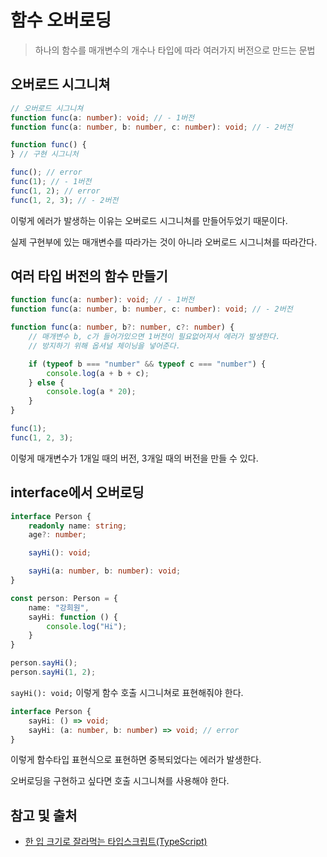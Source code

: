 # 함수 오버로딩

> 하나의 함수를 매개변수의 개수나 타입에 따라
> 여러가지 버전으로 만드는 문법

## 오버로드 시그니쳐

```typescript
// 오버로드 시그니쳐
function func(a: number): void; // - 1버전
function func(a: number, b: number, c: number): void; // - 2버전

function func() {
} // 구현 시그니처

func(); // error
func(1); // - 1버전
func(1, 2); // error
func(1, 2, 3); // - 2버전
```

이렇게 에러가 발생하는 이유는 오버로드 시그니쳐를 만들어두었기 때문이다.

실제 구현부에 있는 매개변수를 따라가는 것이 아니라 오버로드 시그니쳐를 따라간다.

## 여러 타입 버전의 함수 만들기

```typescript
function func(a: number): void; // - 1버전
function func(a: number, b: number, c: number): void; // - 2버전

function func(a: number, b?: number, c?: number) {
    // 매개변수 b, c가 들어가있으면 1버전이 필요없어져서 에러가 발생한다.
    // 방지하기 위해 옵셔널 체이닝을 넣어준다.

    if (typeof b === "number" && typeof c === "number") {
        console.log(a + b + c);
    } else {
        console.log(a * 20);
    }
}

func(1);
func(1, 2, 3);
```

이렇게 매개변수가 1개일 때의 버전, 3개일 때의 버전을 만들 수 있다.

## interface에서 오버로딩

```typescript
interface Person {
    readonly name: string;
    age?: number;

    sayHi(): void;

    sayHi(a: number, b: number): void;
}

const person: Person = {
    name: "강희원",
    sayHi: function () {
        console.log("Hi");
    }
}

person.sayHi();
person.sayHi(1, 2);
```

`sayHi(): void;` 이렇게 함수 호출 시그니쳐로 표현해줘야 한다.

```typescript
interface Person {
    sayHi: () => void;
    sayHi: (a: number, b: number) => void; // error
}
```

이렇게 함수타입 표현식으로 표현하면 중복되었다는 에러가 발생한다.

오버로딩을 구현하고 싶다면 호출 시그니쳐를 사용해야 한다.

## 참고 및 출처

- [한 입 크기로 잘라먹는 타입스크립트(TypeScript)](https://www.inflearn.com/course/%ED%95%9C%EC%9E%85-%ED%81%AC%EA%B8%B0-%ED%83%80%EC%9E%85%EC%8A%A4%ED%81%AC%EB%A6%BD%ED%8A%B8?srsltid=AfmBOoqKyeukk5UXUwfKCAc4kjJVMZ6l_1muf8wV2_i14aiBihNU4Kbs)
